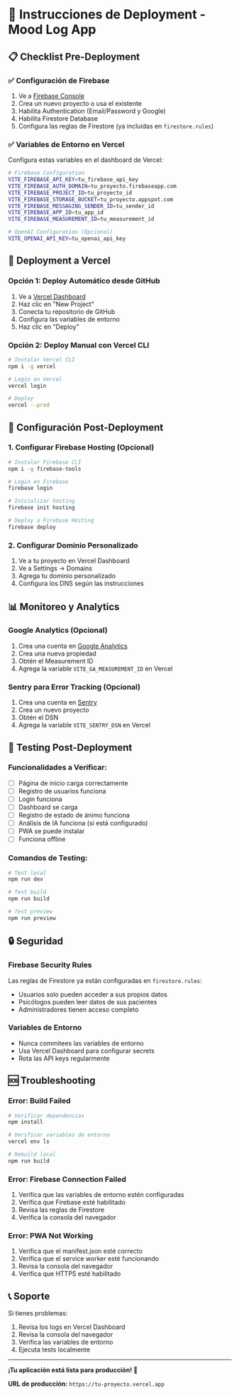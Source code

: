 # 🚀 Instrucciones de Deployment - Mood Log App

## 📋 **Checklist Pre-Deployment**

### ✅ **Configuración de Firebase**
1. Ve a [Firebase Console](https://console.firebase.google.com/)
2. Crea un nuevo proyecto o usa el existente
3. Habilita Authentication (Email/Password y Google)
4. Habilita Firestore Database
5. Configura las reglas de Firestore (ya incluidas en `firestore.rules`)

### ✅ **Variables de Entorno en Vercel**
Configura estas variables en el dashboard de Vercel:

```bash
# Firebase Configuration
VITE_FIREBASE_API_KEY=tu_firebase_api_key
VITE_FIREBASE_AUTH_DOMAIN=tu_proyecto.firebaseapp.com
VITE_FIREBASE_PROJECT_ID=tu_proyecto_id
VITE_FIREBASE_STORAGE_BUCKET=tu_proyecto.appspot.com
VITE_FIREBASE_MESSAGING_SENDER_ID=tu_sender_id
VITE_FIREBASE_APP_ID=tu_app_id
VITE_FIREBASE_MEASUREMENT_ID=tu_measurement_id

# OpenAI Configuration (Opcional)
VITE_OPENAI_API_KEY=tu_openai_api_key
```

## 🚀 **Deployment a Vercel**

### **Opción 1: Deploy Automático desde GitHub**
1. Ve a [Vercel Dashboard](https://vercel.com/dashboard)
2. Haz clic en "New Project"
3. Conecta tu repositorio de GitHub
4. Configura las variables de entorno
5. Haz clic en "Deploy"

### **Opción 2: Deploy Manual con Vercel CLI**
```bash
# Instalar Vercel CLI
npm i -g vercel

# Login en Vercel
vercel login

# Deploy
vercel --prod
```

## 🔧 **Configuración Post-Deployment**

### **1. Configurar Firebase Hosting (Opcional)**
```bash
# Instalar Firebase CLI
npm i -g firebase-tools

# Login en Firebase
firebase login

# Inicializar hosting
firebase init hosting

# Deploy a Firebase Hosting
firebase deploy
```

### **2. Configurar Dominio Personalizado**
1. Ve a tu proyecto en Vercel Dashboard
2. Ve a Settings → Domains
3. Agrega tu dominio personalizado
4. Configura los DNS según las instrucciones

## 📊 **Monitoreo y Analytics**

### **Google Analytics (Opcional)**
1. Crea una cuenta en [Google Analytics](https://analytics.google.com/)
2. Crea una nueva propiedad
3. Obtén el Measurement ID
4. Agrega la variable `VITE_GA_MEASUREMENT_ID` en Vercel

### **Sentry para Error Tracking (Opcional)**
1. Crea una cuenta en [Sentry](https://sentry.io/)
2. Crea un nuevo proyecto
3. Obtén el DSN
4. Agrega la variable `VITE_SENTRY_DSN` en Vercel

## 🧪 **Testing Post-Deployment**

### **Funcionalidades a Verificar:**
- [ ] Página de inicio carga correctamente
- [ ] Registro de usuarios funciona
- [ ] Login funciona
- [ ] Dashboard se carga
- [ ] Registro de estado de ánimo funciona
- [ ] Análisis de IA funciona (si está configurado)
- [ ] PWA se puede instalar
- [ ] Funciona offline

### **Comandos de Testing:**
```bash
# Test local
npm run dev

# Test build
npm run build

# Test preview
npm run preview
```

## 🔒 **Seguridad**

### **Firebase Security Rules**
Las reglas de Firestore ya están configuradas en `firestore.rules`:
- Usuarios solo pueden acceder a sus propios datos
- Psicólogos pueden leer datos de sus pacientes
- Administradores tienen acceso completo

### **Variables de Entorno**
- Nunca commitees las variables de entorno
- Usa Vercel Dashboard para configurar secrets
- Rota las API keys regularmente

## 🆘 **Troubleshooting**

### **Error: Build Failed**
```bash
# Verificar dependencias
npm install

# Verificar variables de entorno
vercel env ls

# Rebuild local
npm run build
```

### **Error: Firebase Connection Failed**
1. Verifica que las variables de entorno estén configuradas
2. Verifica que Firebase esté habilitado
3. Revisa las reglas de Firestore
4. Verifica la consola del navegador

### **Error: PWA Not Working**
1. Verifica que el manifest.json esté correcto
2. Verifica que el service worker esté funcionando
3. Revisa la consola del navegador
4. Verifica que HTTPS esté habilitado

## 📞 **Soporte**

Si tienes problemas:
1. Revisa los logs en Vercel Dashboard
2. Revisa la consola del navegador
3. Verifica las variables de entorno
4. Ejecuta tests localmente

---

**¡Tu aplicación está lista para producción! 🎉**

**URL de producción:** `https://tu-proyecto.vercel.app`
